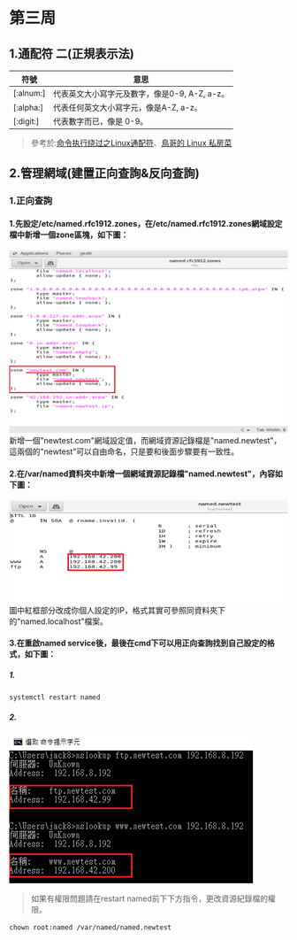 # 第三周
## 1.通配符 二(正規表示法)
|符號                  |  意思                   |
|---------------------|-------------------------|
|[:alnum:]             |代表英文大小寫字元及數字，像是0-9, A-Z, a-z。 |
|[:alpha:]             |代表任何英文大小寫字元，像是A-Z, a-z。       |
|[:digit:]             |代表數字而已，像是 0-9。               |
>參考於:[命令执行绕过之Linux通配符](http://byd.dropsec.xyz/2018/05/29/%E5%91%BD%E4%BB%A4%E6%89%A7%E8%A1%8C%E7%BB%95%E8%BF%87%E4%B9%8BLinux%E9%80%9A%E9%85%8D%E7%AC%A6/)、[鳥哥的 Linux 私房菜](http://linux.vbird.org/linux_basic/0330regularex.php)
## 2.管理網域(建置正向查詢&反向查詢)
### 1.正向查詢
#### 1.先設定/etc/named.rfc1912.zones，在/etc/named.rfc1912.zones網域設定檔中新增一個zone區塊，如下圖：
![image](https://github.com/LarrySu508/Linux_note/blob/master/Week3/%E6%AD%A3%E5%90%91%E8%A8%AD%E5%AE%9A1.png)
新增一個"newtest.com"網域設定值，而網域資源記錄檔是"named.newtest"，這兩個的"newtest"可以自由命名，只是要和後面步驟要有一致性。
#### 2.在/var/named資料夾中新增一個網域資源記錄檔"named.newtest"，內容如下圖：
![image](https://github.com/LarrySu508/Linux_note/blob/master/Week3/%E6%AD%A3%E5%90%912.png)
圖中紅框部分改成你個人設定的IP，格式其實可參照同資料夾下的"named.localhost"檔案。
#### 3.在重啟named service後，最後在cmd下可以用正向查詢找到自己設定的格式，如下圖：
##### 1.
```
systemctl restart named
```
##### 2.
![image](https://github.com/LarrySu508/Linux_note/blob/master/Week3/%E7%B5%90%E6%9E%9C1.png)
>如果有權限問題請在restart named前下下方指令，更改資源紀錄檔的權限。
```
chown root:named /var/named/named.newtest
```
